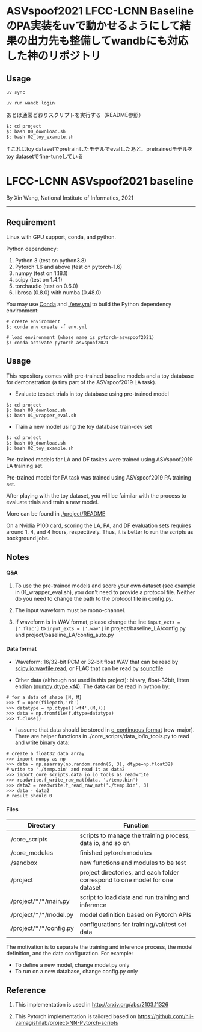 # ASVspoof2021 LFCC-LCNN Baseline のPA実装をuvで動かせるようにして結果の出力先も整備してwandbにも対応した神のリポジトリ
## Usage
```
uv sync
```
```
uv run wandb login
```

あとは通常どおりスクリプトを実行する（README参照）
```
$: cd project
$: bash 00_download.sh
$: bash 02_toy_example.sh
```
↑これはtoy datasetでpretrainしたモデルでevalしたあと、pretrainedモデルをtoy datasetでfine-tuneしている

# LFCC-LCNN ASVspoof2021 baseline

By Xin Wang, National Institute of Informatics, 2021

------
## Requirement

Linux with GPU support, conda, and python.

Python dependency:
1. Python 3 (test on python3.8)
2. Pytorch 1.6 and above (test on pytorch-1.6)
3. numpy (test on  1.18.1)
4. scipy (test on 1.4.1)
5. torchaudio (test on 0.6.0)
6. librosa (0.8.0) with numba (0.48.0)

You may use [Conda](https://docs.conda.io/en/latest/miniconda.html) and [./env.yml](./env.yml) to build the Python dependency environment:

```
# create environment
$: conda env create -f env.yml

# load environment (whose name is pytorch-asvspoof2021)
$: conda activate pytorch-asvspoof2021
```

## Usage

This repository comes with pre-trained baseline models and a toy database for demonstration (a tiny part of the ASVspoof2019 LA task).

* Evaluate testset trials in toy database using pre-trained model

```
$: cd project
$: bash 00_download.sh
$: bash 01_wrapper_eval.sh
```


* Train a new model using the toy database train-dev set

```
$: cd project
$: bash 00_download.sh
$: bash 02_toy_example.sh
```

Pre-trained models for LA and DF taskes were trained using ASVspoof2019 LA training set.

Pre-trained model for PA task was trained using ASVspoof2019 PA training set.

After playing with the toy dataset, you will be faimilar with the process to evaluate trials and train a new model.

More can be found in [./project/README](./project/README)

On a Nvidia P100 card, scoring the LA, PA, and DF evaluation sets requires around 1, 4, and 4 hours, respectively. Thus, it is better to run the scripts as background jobs.



## Notes

#### Q&A

1. To use the pre-trained models and score your own dataset (see example in 01_wrapper_eval.sh), you don't need to provide a protocol file. Neither do you need to change the path to the protocol file in config.py.

2. The input waveform must be mono-channel.

3. If waveform is in WAV format, please change the line `input_exts = ['.flac']` to `input_exts = ['.wav']` in project/baseline_LA/config.py and project/baseline_LA/config_auto.py

#### Data format

* Waveform: 16/32-bit PCM or 32-bit float WAV that can be read by [scipy.io.wavfile.read](https://docs.scipy.org/doc/scipy/reference/generated/scipy.io.wavfile.read.html), or FLAC that can be read by [soundfile](https://pysoundfile.readthedocs.io/en/latest/)

* Other data (although not used in this project): binary, float-32bit, litten endian ([numpy dtype <f4](https://numpy.org/doc/1.18/reference/generated/numpy.dtype.html)). The data can be read in python by:
```
# for a data of shape [N, M]
>>> f = open(filepath,'rb')
>>> datatype = np.dtype(('<f4',(M,)))
>>> data = np.fromfile(f,dtype=datatype)
>>> f.close()
```

* I assume that data should be stored in [c_continuous format](https://numpy.org/doc/stable/reference/generated/numpy.ndarray.flags.html) (row-major).
There are helper functions in ./core_scripts/data_io/io_tools.py to read and write binary data:
```
# create a float32 data array
>>> import numpy as np
>>> data = np.asarray(np.random.randn(5, 3), dtype=np.float32)
# write to './temp.bin' and read it as data2
>>> import core_scripts.data_io.io_tools as readwrite
>>> readwrite.f_write_raw_mat(data, './temp.bin')
>>> data2 = readwrite.f_read_raw_mat('./temp.bin', 3)
>>> data - data2
# result should 0
```

#### Files

Directory | Function
------------ | -------------
./core_scripts | scripts to manage the training process, data io, and so on
./core_modules | finished pytorch modules
./sandbox | new functions and modules to be test
./project | project directories, and each folder correspond to one model for one dataset
./project/\*/\*/main.py | script to load data and run training and inference
./project/\*/\*/model.py | model definition based on Pytorch APIs
./project/\*/\*/config.py | configurations for training/val/test set data

The motivation is to separate the training and inference process, the model definition, and the data configuration. For example:

* To define a new model, change model.py only
* To run on a new database, change config.py only



## Reference

1. This implementation is used in http://arxiv.org/abs/2103.11326

2. This Pytorch implementation is tailored based on https://github.com/nii-yamagishilab/project-NN-Pytorch-scripts
